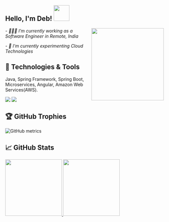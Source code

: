<h2> Hello, I'm Deb! <img src="https://media.giphy.com/media/12oufCB0MyZ1Go/giphy.gif" width="50"></h2>
<img align='right' src="https://media.giphy.com/media/M9gbBd9nbDrOTu1Mqx/giphy.gif" width="230" height="230">
<p><em> - 🧑🏻‍💻 I’m currently working as a Software Engineer in Remote, India</em></p>
<p><em> - 🔭 I’m currently experimenting Cloud Technologies </em></p>



## 🔧 Technologies & Tools

Java, Spring Framework, Spring Boot, Microservices, Angular, Amazon Web Services(AWS).

![](https://img.shields.io/badge/Editor-IntelliJ_IDEA-informational?style=flat&logo=intellij-idea&logoColor=white&color=2bbc8a)
![](https://img.shields.io/badge/Tools-Docker-informational?style=flat&logo=docker&logoColor=white&color=2bbc8a)



## 🏆 GitHub Trophies


![GitHub metrics](https://metrics.lecoq.io/amideb) 



## &#x1f4c8; GitHub Stats

<a href="https://github.com/amideb">
  <img height="180em" src="https://github-readme-stats.vercel.app/api?username=amideb&theme=buefy&show_icons=true" />
  <img height="180em" src="https://github-readme-stats.vercel.app/api/top-langs/?username=amideb&theme=buefy&layout=compact" />
</a>


